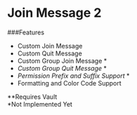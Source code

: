 Join Message 2
==============

###Features

- Custom Join Message
- Custom Quit Message
- Custom Group Join Message *
- *Custom Group Quit Message* *
- *Permission Prefix and Suffix Support* *
- Formatting and Color Code Support

**Requires Vault<br />
*Not Implemented Yet
 
